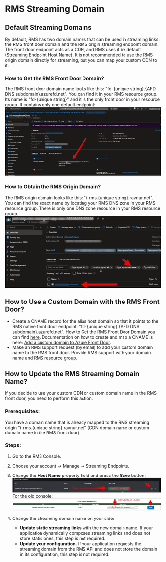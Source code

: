 # RMS Streaming Domain

## Default Streaming Domains

By default, RMS has two domain names that can be used in streaming links: the RMS front door domain and the RMS origin streaming endpoint domain. The front door endpoint acts as a CDN, and RMS uses it by default (Streaming Endpoint Host Name). It is not recommended to use the RMS origin domain directly for streaming, but you can map your custom CDN to it.

### How to Get the RMS Front Door Domain?

The RMS front door domain name looks like this: "fd-{unique string}.{AFD DNS subdomain}.azurefd.net".
You can find it in your RMS resource group. Its name is "fd-{unique string}" and it is the only front door in your resource group.
It contains only one default endpoint:
![RMS Console endpoints](img/portal-RMS-front-door-endpoint.jpg)

### How to Obtain the RMS Origin Domain?

The RMS origin domain looks like this: "i-rms.{unique string}.ravnur.net".
You can find the exact name by locating your RMS DNS zone in your RMS resource group. There is only one DNS zone resource in your RMS resource group.
![RMS Console endpoints](img/portal-RMS-origin-domain.jpg)

## How to Use a Custom Domain with the RMS Front Door?

* Create a CNAME record for the alias host domain so that it points to the RMS native front door endpoint: "fd-{unique string}.{AFD DNS subdomain}.azurefd.net". How to Get the RMS Front Door Domain you can find [here]({#how-to-get-the-rms-front-door-domain}). Documentation on how to create and map a CNAME is here: [Add a custom domain to Azure Front Door](https://learn.microsoft.com/en-us/azure/frontdoor/front-door-custom-domain#create-a-cname-dns-record).
* Make an RMS support request (by email) to add your custom domain name to the RMS front door. Provide RMS support with your domain name and RMS resource group.

## How to Update the RMS Streaming Domain Name?

If you decide to use your custom CDN or custom domain name in the RMS front door, you need to perform this action.

### Prerequisites:

You have a domain name that is already mapped to the RMS streaming origin "i-rms.{unique string}.ravnur.net" (CDN domain name or custom domain name in the RMS front door).

### Steps:

1. Go to the RMS Console.
2. Choose your account -> Manage -> Streaming Endpoints.
3. Change the **Host Name** property field and press the **Save** button:
   ![RMS Console endpoints new console](img/console-SE-change-domain-new.jpg)
   For the old console:
   ![RMS Console endpoints old console](img/console-SE-change-domain.jpg)

4. Change the streaming domain name on your side:
   - **Update static streaming links** with the new domain name. If your application dynamically composes streaming links and does not store static ones, this step is not required.
   - **Update your configuration.** If your application requests the streaming domain from the RMS API and does not store the domain in its configuration, this step is not required.

